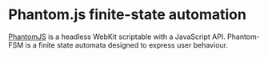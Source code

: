 # Phantom.js finite-state automation


[PhantomJS](http://phantomjs.org) is a headless WebKit scriptable with a JavaScript API. Phantom-FSM is a finite
state automata designed to express user behaviour.

